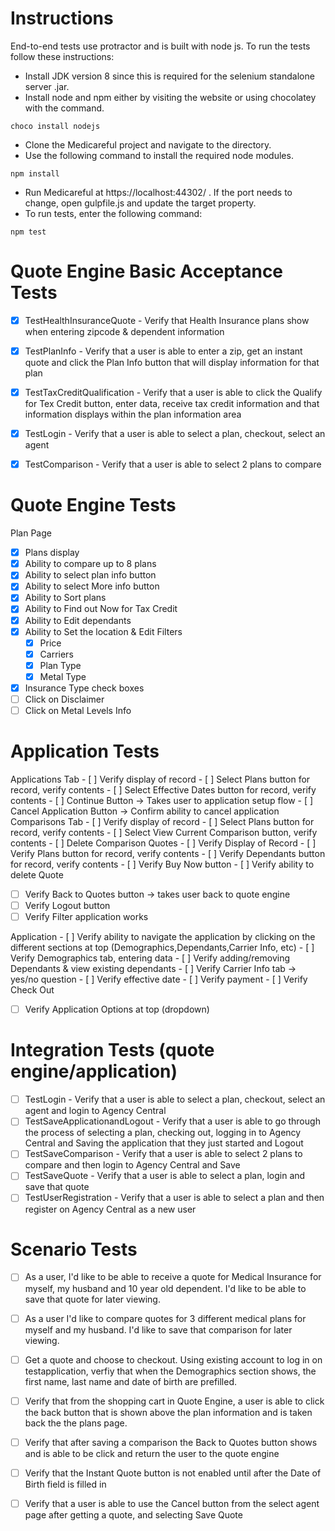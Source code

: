 Instructions
============

End-to-end tests use protractor and is built with node js. To run the tests follow these instructions:

- Install JDK version 8 since this is required for the selenium standalone server .jar. 
- Install node and npm either by visiting the website or using chocolatey with the command. 

```
choco install nodejs
```

- Clone the Medicareful project and navigate to the directory.
- Use the following command to install the required node modules.

```
npm install
```

- Run Medicareful at https://localhost:44302/ .  If the port needs to change, open gulpfile.js and update the target property.
- To run tests, enter the following command:

```
npm test
```

Quote Engine Basic Acceptance Tests
======================================

- [x] TestHealthInsuranceQuote - Verify that Health Insurance plans show when entering zipcode & dependent information


- [x] TestPlanInfo - Verify that a user is able to enter a zip, get an instant quote and click the Plan Info button that will display information for that plan


- [x] TestTaxCreditQualification - Verify that a user is able to click the Qualify for Tex Credit button, enter data, receive tax credit information and that information displays within the plan information area


- [x] TestLogin - Verify that a user is able to select a plan, checkout, select an agent


- [x] TestComparison - Verify that a user is able to select 2 plans to compare

Quote Engine Tests
=======================
Plan Page
- [x] Plans display
- [x] Ability to compare up to 8 plans
- [x] Ability to select plan info button
- [x] Ability to select More info button
- [x] Ability to Sort plans
- [x] Ability to Find out Now for Tax Credit
- [x] Ability to Edit dependants
- [x] Ability to Set the location & Edit
Filters
	- [x] Price
	- [x] Carriers
	- [x] Plan Type
	- [x] Metal Type
- [x] Insurance Type check boxes
- [ ] Click on Disclaimer
- [ ] Click on Metal Levels Info

Application Tests
======================
Applications Tab
	- [ ] Verify display of record
	- [ ] Select Plans button for record, verify contents
	- [ ] Select Effective Dates button for record, verify contents
	- [ ] Continue Button -> Takes user to application setup flow
	- [ ] Cancel Application Button -> Confirm ability to cancel application
Comparisons Tab	
	- [ ] Verify display of record
	- [ ] Select Plans button for record, verify contents
	- [ ] Select View Current Comparison button, verify contents
	- [ ] Delete Comparison
Quotes
	- [ ] Verify Display of Record
	- [ ] Verify Plans button for record, verify contents
	- [ ] Verify Dependants button for record, verify contents
	- [ ] Verify Buy Now button
	- [ ] Verify ability to delete Quote

- [ ] Verify Back to Quotes button -> takes user back to quote engine
- [ ] Verify Logout button
- [ ] Verify Filter application works

Application	
	- [ ] Verify ability to navigate the application by clicking on the different sections at top (Demographics,Dependants,Carrier Info, etc)
	- [ ] Verify Demographics tab, entering data
	- [ ] Verify adding/removing Dependants & view existing dependants
	- [ ] Verify Carrier Info tab -> 	yes/no question
	- [ ] Verify effective date
	- [ ] Verify payment
	- [ ] Verify Check Out
- [ ] Verify Application Options at top (dropdown)


Integration Tests (quote engine/application)
=================================================
- [ ] TestLogin - Verify that a user is able to select a plan, checkout, select an agent and login to Agency Central
- [ ] TestSaveApplicationandLogout - Verify that a user is able to go through the process of selecting a plan, checking out, logging in to Agency Central and Saving the application that they just started and Logout
- [ ] TestSaveComparison - Verify that a user is able to select 2 plans to compare and then login to Agency Central and Save
- [ ] TestSaveQuote - Verify that a user is able to select a plan, login and save that quote
- [ ] TestUserRegistration - Verify that a user is able to select a plan and then register on Agency Central as a new user

Scenario Tests
===================
- [ ] As a user, I'd like to be able to receive a quote for Medical Insurance for myself, my husband and 10 year old dependent. I'd like to be able to save that quote for later viewing.

- [ ] As a user I'd like to compare quotes for 3 different medical plans for myself and my husband. I'd like to save that comparison for later viewing. 

- [ ] Get a quote and choose to checkout. Using existing account to log in on testapplication, verfiy that when the Demographics section shows, the first name, last name and date of birth are prefilled.

- [ ] Verify that from the shopping cart in Quote Engine, a user is able to click the back button that is shown above the plan information and is taken back the the plans page.

- [ ] Verify that after saving a comparison the Back to Quotes button shows and is able to be click and return the user to the quote engine

- [ ] Verify that the Instant Quote button is not enabled until after the Date of Birth field is filled in

- [ ] Verify that a user is able to use the Cancel button from the select agent page after getting a quote, and selecting Save Quote

